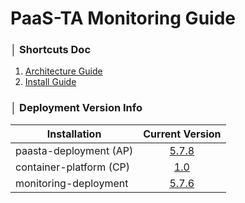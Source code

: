 # PaaS-TA Monitoring Guide


### │ Shortcuts Doc
1. [Architecture Guide](architecture/PAAS-TA_MONITORING_ARCHITECTURE.md)
2. [Install Guide](install/PAAS-TA_MONITORING_INSTALL_GUIDE.md)


### │ Deployment Version Info
| Installation            |                                                                         Current Version                                                                          |
|-------------------------|:----------------------------------------------------------------------------------------------------------------------------------------------------------------:|
| paasta-deployment (AP)  |                                                [5.7.8](https://github.com/PaaS-TA/paasta-deployment/tree/v5.7.8)                                                 |
| container-platform (CP) | [1.0](https://github.com/PaaS-TA/paas-ta-container-platform/blob/master/install-guide/standalone/paas-ta-container-platform-standalone-deployment-guide-v1.0.md) |
| monitoring-deployment   |                                              [5.7.6](https://github.com/PaaS-TA/monitoring-deployment/tree/v5.7.6)                                               |
